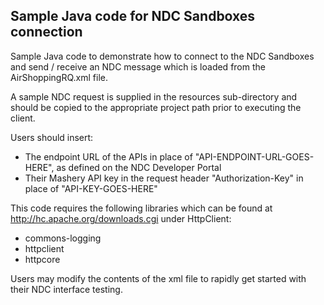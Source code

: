 ## Sample Java code for NDC Sandboxes connection

Sample Java code to demonstrate how to connect to the NDC Sandboxes and send / receive an NDC message which is loaded from the AirShoppingRQ.xml file.

A sample NDC request is supplied in the resources sub-directory and should be copied to the appropriate project path prior to executing the client.


Users should insert:

* The endpoint URL of the APIs in place of "API-ENDPOINT-URL-GOES-HERE", as defined on the NDC Developer Portal
* Their Mashery API key in the request header "Authorization-Key" in place of "API-KEY-GOES-HERE"

This code requires the following libraries which can be found at http://hc.apache.org/downloads.cgi under HttpClient:

* commons-logging
* httpclient
* httpcore

Users may modify the contents of the xml file to rapidly get started with their NDC interface testing.
